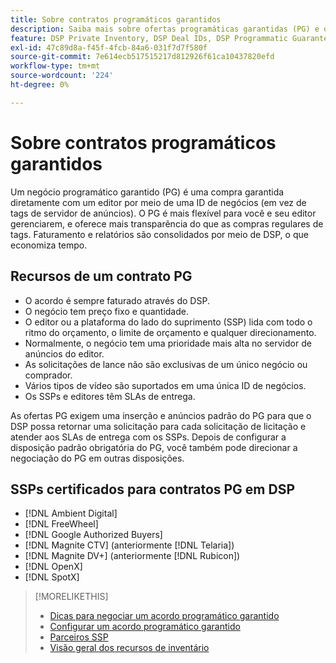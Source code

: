 ```yaml
---
title: Sobre contratos programáticos garantidos
description: Saiba mais sobre ofertas programáticas garantidas (PG) e quais SSPs estão certificadas para fornecê-las.
feature: DSP Private Inventory, DSP Deal IDs, DSP Programmatic Guaranteed Deals
exl-id: 47c89d8a-f45f-4fcb-84a6-031f7d7f580f
source-git-commit: 7e614ecb517515217d812926f61ca10437820efd
workflow-type: tm+mt
source-wordcount: '224'
ht-degree: 0%

---
```


# Sobre contratos programáticos garantidos

Um negócio programático garantido (PG) é uma compra garantida diretamente com um editor por meio de uma ID de negócios (em vez de tags de servidor de anúncios). O PG é mais flexível para você e seu editor gerenciarem, e oferece mais transparência do que as compras regulares de tags. Faturamento e relatórios são consolidados por meio de DSP, o que economiza tempo.

## Recursos de um contrato PG

* O acordo é sempre faturado através do DSP.
* O negócio tem preço fixo e quantidade.
* O editor ou a plataforma do lado do suprimento (SSP) lida com todo o ritmo do orçamento, o limite de orçamento e qualquer direcionamento.
* Normalmente, o negócio tem uma prioridade mais alta no servidor de anúncios do editor.
* As solicitações de lance não são exclusivas de um único negócio ou comprador.
* Vários tipos de vídeo são suportados em uma única ID de negócios.
* Os SSPs e editores têm SLAs de entrega.

As ofertas PG exigem uma inserção e anúncios padrão do PG para que o DSP possa retornar uma solicitação para cada solicitação de licitação e atender aos SLAs de entrega com os SSPs. Depois de configurar a disposição padrão obrigatória do PG, você também pode direcionar a negociação do PG em outras disposições.

## SSPs certificados para contratos PG em DSP

* [!DNL Ambient Digital]
* [!DNL FreeWheel]
* [!DNL Google Authorized Buyers]
* [!DNL Magnite CTV] (anteriormente [!DNL Telaria])
* [!DNL Magnite DV+] (anteriormente [!DNL Rubicon])
* [!DNL OpenX]
* [!DNL SpotX]

>[!MORELIKETHIS]
>
>* [Dicas para negociar um acordo programático garantido](/help/dsp/inventory/programmatic-guaranteed-tips.md)
>* [Configurar um acordo programático garantido](programmatic-guaranteed-set-up.md)
>* [Parceiros SSP](ssp-partners.md)
>* [Visão geral dos recursos de inventário](inventory-overview.md)

